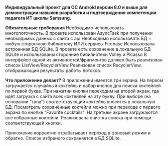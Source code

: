 **Индивидуальный проект для ОС Android версии 8.0 и выше для демонстрации навыков разработки и подтверждения компетенции педагога ИТ школы Samsung.**

**Обязательные требования**
 Необходимо использовать многопоточность. В проекте использован AsyncTask при получении необходимых данных с сайта с api
 Необходимо использовать БД + любую стороннюю библиотеку ИЛИ сервисы Firebase Использована встроенная БД SQLite. В проекте есть сохранение в локальную БД SQLite и использованы сторонние бибилиотеки Volley и Picasso
 В интерфейсе одной из активностей/фрагментов должен быть реализован список ListView/RecyclerView Реализован список RecyclerView, отображающий результаты работы потоков.

**Что приложение делает?**
В приложении имеется три экрана. 
На первом загружается случайный коктейль и набор кнопок для поиска коктейлей по первой букве. При нажатии кнопки переходим на второй экран, где идёт загрузка с сайта всех коктейлей на эту букву.
При выборе (на основании "тапа") соответствующий коктейль вносится в локальную БД.
Посмотреть сохранённые коктейли можно при переходе с первого экрана по кнопке "Favorite cocktails".
На третьем экране загружаются все избранные коктейли. Реализована очистка списка при помощи соответствующей кнопки.


Приложение корректно отрабатывает переход в фоновый режим и обратно. Список избраного сохраняется в БД SQLite.
